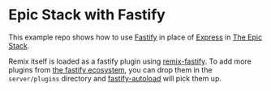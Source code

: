 # Epic Stack with Fastify

This example repo shows how to use [Fastify](https://fastify.dev/) in place of [Express](https://expressjs.com/) in [The Epic Stack](https://www.epicweb.dev/epic-stack).

Remix itself is loaded as a fastify plugin using [remix-fastify](https://github.com/mcansh/remix-fastify). To add more plugins from [the fastify ecosystem](https://fastify.dev/ecosystem), you can drop them in the `server/plugins` directory and [fastify-autoload](https://github.com/fastify/fastify-autoload) will pick them up.
